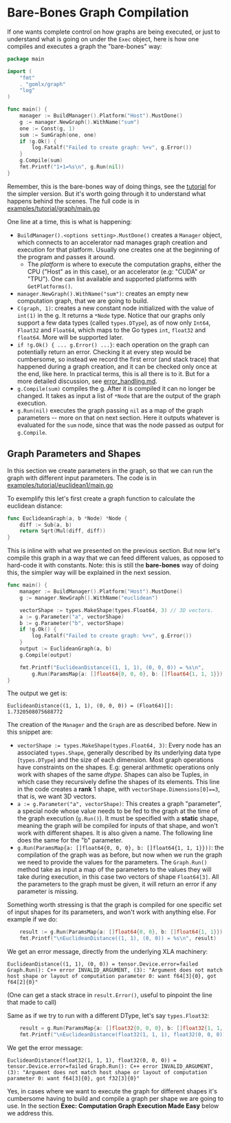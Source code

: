 # Bare-Bones Graph Compilation

If one wants complete control on how graphs are being executed, or just to understand what is going
on under the `Exec` object, here is how one compiles and executes a graph the "bare-bones" way:

```go
package main

import (
	"fmt"
	. "gomlx/graph"
	"log"
)

func main() {
	manager := BuildManager().Platform("Host").MustDone()
	g := manager.NewGraph().WithName("sum")
	one := Const(g, 1)
	sum := SumGraph(one, one)
	if !g.Ok() {
		log.Fatalf("Failed to create graph: %+v", g.Error())
	}
	g.Compile(sum)
	fmt.Printf("1+1=%s\n", g.Run(nil))
}
```

Remember, this is the bare-bones way of doing things, see the [tutorial](../examples/tutorial/tutorial.ipynb)
for the simpler version. But it's worth going through it to understand what happens behind the scenes. 
The full code is in [examples/tutorial/graph/main.go](../examples/tutorial/graph/main.go)

One line at a time, this is what is happening:

* `BuildManager().<options setting>.MustDone()` creates a `Manager` object, which connects to an accelerator
  nad manages graph creation and execution for that platform. Usually one creates one at the beginning of
  the program and passes it around.
    * The *platform* is where to execute the computation graphs, either the CPU ("Host" as in this case), or
      an accelerator (e.g: "CUDA" or "TPU"). One can list available and supported platforms with
      `GetPlatforms()`.
* `manager.NewGraph().WithName("sum")`: creates an empty new computation graph, that we are going to build.
* `C(graph, 1)`: creates a new constant node initialized with the value of `int(1)` in the g.
  It returns a `*Node` type. Notice that our graphs only support a few data types
  (called `types.DType`), as of now only `Int64`, `Float32` and `Float64`, which maps to the
  Go types `int`, `float32` and `float64`. More will be supported later.
* `if !g.Ok() { ... g.Error() ...}`: each operation on the graph can potentially
  return an error. Checking it at every step would be cumbersome, so instead we record the
  first error (and stack trace) that happened during a graph creation, and it can be checked
  only once at the end, like here. In practical terms, this is all there is to it. But for
  a more detailed discussion, see [error_handling.md](docs/error_handling.md).
* `g.Compile(sum)` compiles the g. After it is compiled it can no longer be changed. It
  takes as input a list of `*Node` that are the output of the graph execution.
* `g.Run(nil)` executes the graph passing `nil` as a map of the graph parameters -- more on that
  on next section. Here it outputs whatever is evaluated for the `sum` node, since that was the node
  passed as output for `g.Compile`.



## Graph Parameters and Shapes

In this section we create parameters in the graph, so that we can run the graph with different input
parameters. The code is in [examples/tutorial/euclidean1/main.go](../examples/tutorial/euclidean1/main.go)

To exemplify this let's first create a graph function to calculate the euclidean distance:

```go
func EuclideanGraph(a, b *Node) *Node {
	diff := Sub(a, b)
	return Sqrt(Mul(diff, diff))
}
```

This is inline with what we presented on the previous section. But now let's compile this graph in a way that
we can feed different values, as opposed to hard-code it with constants. Note: this is still the **bare-bones**
way of doing this, the simpler way will be explained in the next session.

```go
func main() {
	manager := BuildManager().Platform("Host").MustDone()
	g := manager.NewGraph().WithName("euclidean")

	vectorShape := types.MakeShape(types.Float64, 3) // 3D vectors.
	a := g.Parameter("a", vectorShape)
	b := g.Parameter("b", vectorShape)
	if !g.Ok() {
		log.Fatalf("Failed to create graph: %+v", g.Error())
	}
	output := EuclideanGraph(a, b)
	g.Compile(output)

	fmt.Printf("EuclideanDistance((1, 1, 1), (0, 0, 0)) = %s\n",
		g.Run(ParamsMap{a: []float64{0, 0, 0}, b: []float64{1, 1, 1}}))    
}
```

The output we get is:

```
EuclideanDistance((1, 1, 1), (0, 0, 0)) = (Float64)[]: 1.7320508075688772
```

The creation of the `Manager` and the `Graph` are as described before. New in this snippet are:

* `vectorShape := types.MakeShape(types.Float64, 3)`: Every node has an associated `types.Shape`,
  generally described by its underlying data type (`types.DType`) and the size of each dimension. Most graph
  operations have constraints on the shapes. E.g: general arithmetic operations only work with shapes of the
  same *dtype*. Shapes can also be Tuples, in which case they recursively define the shapes of its elements.
  This line in the code creates a **rank** 1 shape, with `vectorShape.Dimensions[0]==3`, that is, we want
  3D vectors.
* `a := g.Parameter("a", vectorShape)`: This creates a graph "parameter", a special node whose
  value needs to be fed to the graph at the time of the graph execution (`g.Run()`). It must be specified
  with a **static** shape, meaning the graph will be compiled for inputs of that shape, and won't work
  with different shapes. It is also given a name. The following line does the same for the "b" parameter.
* `g.Run(ParamsMap{a: []float64{0, 0, 0}, b: []float64{1, 1, 1}}))`: the compilation of the
  graph was as before, but now when we run the graph we need to provide the values for the parameters.
  The `Graph.Run()` method take as input a map of the parameters to the values they will take during
  execution, in this case two vectors of shape `Float64[3]`. All the parameters to the graph must
  be given, it will return an error if any parameter is missing.

Something worth stressing is that the graph is compiled for one specific set of input shapes
for its parameters, and won't work with anything else. For example if we do:

```go
	result := g.Run(ParamsMap{a: []float64{0, 0}, b: []float64{1, 1}})
	fmt.Printf("\nEuclideanDistance((1, 1), (0, 0)) = %s\n", result)
```

We get an error message, directly from the underlying XLA machinery:

```
EuclideanDistance((1, 1), (0, 0)) = tensor.Device.error=failed Graph.Run(): C++ error INVALID_ARGUMENT, (3): "Argument does not match host shape or layout of computation parameter 0: want f64[3]{0}, got f64[2]{0}"
```

(One can get a stack strace in `result.Error()`, useful to pinpoint the line that made to call)

Same as if we try to run with a different DType, let's say `types.Float32`:

```go
	result = g.Run(ParamsMap{a: []float32{0, 0, 0}, b: []float32{1, 1, 1}})
    fmt.Printf("\nEuclideanDistance(float32(1, 1, 1), float32(0, 0, 0)) = %s\n", result)
```

We get the error message:

```
EuclideanDistance(float32(1, 1, 1), float32(0, 0, 0)) = tensor.Device.error=failed Graph.Run(): C++ error INVALID_ARGUMENT, (3): "Argument does not match host shape or layout of computation parameter 0: want f64[3]{0}, got f32[3]{0}"
```

Yes, in cases where we want to execute the graph for different shapes it's cumbersome having to build and
compile a graph per shape we are going to use. In the section **Exec: Computation Graph Execution Made Easy**
below we address this.
